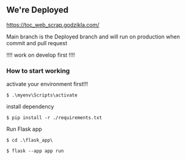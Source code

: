 <h2>We're Deployed</h2>
<a href="https://toc_web_scrap.godzikla.com/">https://toc_web_scrap.godzikla.com/</a>
<p>Main branch is the Deployed branch and will run on production when commit and pull request</p>
<p>!!!! work on develop first !!!!</p>

<h3>How to start working</h3>

<p>activate your environment first!!!</p>

```
$ .\myenv\Scripts\activate
```
<p>install dependency</p>

```
$ pip install -r ./requirements.txt
```

<p>Run Flask app</p>

```
$ cd .\flask_app\
```

```
$ flask --app app run
```
